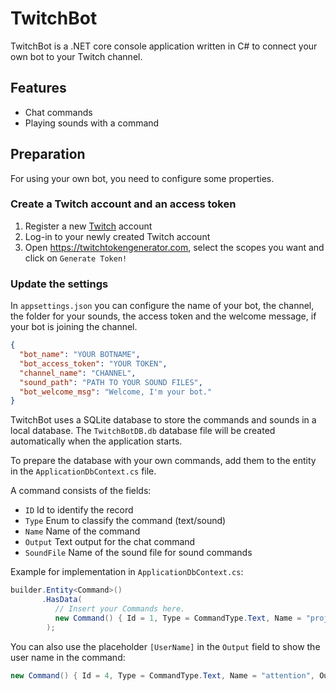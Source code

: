 # TwitchBot
TwitchBot is a .NET core console application written in C# to connect your own bot to your Twitch channel.

## Features
- Chat commands
- Playing sounds with a command

## Preparation
For using your own bot, you need to configure some properties.

### Create a Twitch account and an access token
1. Register a new [Twitch](https://www.twitch.tv) account
2. Log-in to your newly created Twitch account
3. Open https://twitchtokengenerator.com, select the scopes you want and click on `Generate Token!`

### Update the settings
In `appsettings.json` you can configure the name of your bot, the channel, the folder for your sounds, the access token and the welcome message, if your bot is joining the channel.
```json
{
  "bot_name": "YOUR BOTNAME",
  "bot_access_token": "YOUR TOKEN",
  "channel_name": "CHANNEL",
  "sound_path": "PATH TO YOUR SOUND FILES",
  "bot_welcome_msg": "Welcome, I'm your bot."
}
```

TwitchBot uses a SQLite database to store the commands and sounds in a local database. 
The `TwitchBotDB.db` database file will be created automatically when the application starts.

To prepare the database with your own commands, add them to the entity in the `ApplicationDbContext.cs` file.

A command consists of the fields:
- `ID` Id to identify the record
- `Type` Enum to classify the command (text/sound)
- `Name` Name of the command
- `Output` Text output for the chat command
- `SoundFile` Name of the sound file for sound commands

Example for implementation in `ApplicationDbContext.cs`:
```csharp
builder.Entity<Command>()
       .HasData(
          // Insert your Commands here.
          new Command() { Id = 1, Type = CommandType.Text, Name = "project", Output = "We're working today... on me! The Twitchbot. :-)", SoundFile = ""}
        );
```

You can also use the placeholder `[UserName]` in the `Output` field to show the user name in the command:
```csharp
new Command() { Id = 4, Type = CommandType.Text, Name = "attention", Output = "[UserName] need to get attention by ...", SoundFile = "" }
```
